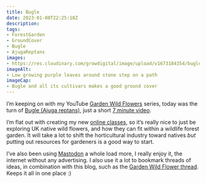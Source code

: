 ```yaml
---
title: Bugle
date: 2023-01-08T22:25:18Z
description: 
tags: 
- ForestGarden
- GroundCover
- Bugle
- AjugaReptans
images: 
- https://res.cloudinary.com/growdigital/image/upload/v1673184354/bugle-230103.jpg
imageAlt:
- Low growing purple leaves around stone step on a path
imageCap:
- Bugle and all its cultivars makes a good ground cover
---
```


I’m keeping on with my YouTube [Garden Wild Flowers](https://www.youtube.com/playlist?list=PL3tnDlJcXMk8LbHKfpY5k8KQyEMNq4jVd) series, today was the turn of [Bugle (Ajuga reptans)](https://pfaf.org/user/Plant.aspx?LatinName=Ajuga+reptans), just a short [7 minute video](https://www.youtube.com/live/FPCQ775MWgY). 

I’m flat out with creating my new [online classes](https://www.natureworks.org.uk/classes/), so it’s really nice to just be exploring UK native wild flowers, and how they can fit within a wildlife forest garden. It will take a lot to shift the horticultural industry toward natives _but_ putting out resources for gardeners is a good way to start.

I’ve also been using [Mastodon](https://en.wikipedia.org/wiki/Mastodon_(social_network)) a whole load more, I really enjoy it, the internet without any advertising. I also use it a lot to bookmark threads of ideas, in combination with this blog, such as the [Garden Wild Flower thread](https://mas.to/@natureworks/109614896262263565). Keeps it all in one place :)
